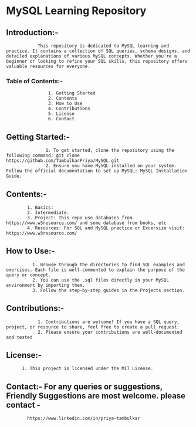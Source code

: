 # MySQL Learning Repository

## Introduction:-
                This repository is dedicated to MySQL learning and practice. It contains a collection of SQL queries, schema designs, and detailed explanations of various MySQL concepts. Whether you're a beginner or looking to refine your SQL skills, this repository offers valuable resources for everyone.

### Table of Contents:-
                    1. Getting Started
                    2. Contents 
                    3. How to Use 
                    4. Contributions
                    5. License
                    6. Contact

## Getting Started:- 
                   1. To get started, clone the repository using the following command: git clone https://github.com/TambulkarPriya/MySQL.git
                   2. Ensure you have MySQL installed on your system. Follow the official documentation to set up MySQL: MySQL Installation Guide.

## Contents:-
            1. Basics: 
            2. Intermediate:
            3. Project: This repo use databases from https://www.w3resource.com/ and some database from books, etc 
            4. Resources: For SQL and MySQL practice or Excersize visit: https://www.w3resource.com/  

## How to Use:- 
              1. Browse through the directories to find SQL examples and exercises. Each file is well-commented to explain the purpose of the query or concept.
              2. You can use the .sql files directly in your MySQL environment by importing them.
              3. Follow the step-by-step guides in the Projects section.

## Contributions:-
                1. Contributions are welcome! If you have a SQL query, project, or resource to share, feel free to create a pull request.
                2. Please ensure your contributions are well-documented and tested

## License:- 
          1. This project is licensed under the MIT License.

## Contact:- For any queries or suggestions, Friendly Suggestions are most welcome. please contact - 
            https://www.linkedin.com/in/priya-tambulkar 
          
              
            
            




                
